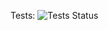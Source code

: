 Tests: ![Tests Status](https://github.com/guerrerocarlos/hp-test/actions/workflows/backend/badge.svg)